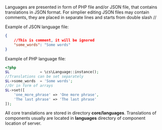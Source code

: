 Languages are presented in form of PHP file and/or JSON file, that contains translations in JSON format. For simplier editing JSON files may contain comments, they are placed in separate lines and starts from double slash //

Example of JSON language file:
```json
{
	//This is comment, it will be ignored
	"some_words": "Some words"
}
```
Example of PHP language file:
```php
<?php
$L				= \cs\Language::instance();
//Translations can be set separately
$L->some_words	= 'Some words';
//Or in form of arrays
$L->set([
	'one_more_phrase' => 'One more phrase',
	'The last phrase' => 'The last phrase'
]);
```
All core translations are stored in directory **core/languages**. Translations of components usually are located in **languages** directory of component location of server.